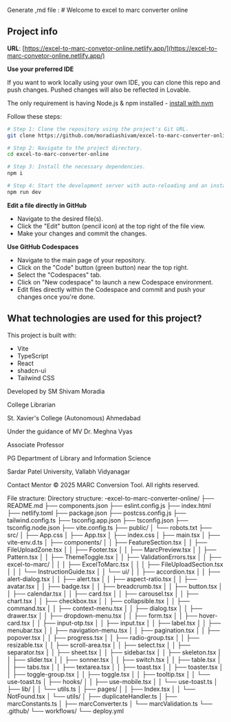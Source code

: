 Generate ,md file : # Welcome to excel to marc converter online

## Project info

**URL**: [https://excel-to-marc-convetor-online.netlify.app/](https://excel-to-marc-convetor-online.netlify.app/)

**Use your preferred IDE**

If you want to work locally using your own IDE, you can clone this repo and push changes. Pushed changes will also be reflected in Lovable.

The only requirement is having Node.js & npm installed - [install with nvm](https://github.com/nvm-sh/nvm#installing-and-updating)

Follow these steps:

```sh
# Step 1: Clone the repository using the project's Git URL.
git clone https://github.com/moradiashivam/excel-to-marc-converter-online.git

# Step 2: Navigate to the project directory.
cd excel-to-marc-converter-online

# Step 3: Install the necessary dependencies.
npm i

# Step 4: Start the development server with auto-reloading and an instant preview.
npm run dev
```

**Edit a file directly in GitHub**

- Navigate to the desired file(s).
- Click the "Edit" button (pencil icon) at the top right of the file view.
- Make your changes and commit the changes.

**Use GitHub Codespaces**

- Navigate to the main page of your repository.
- Click on the "Code" button (green button) near the top right.
- Select the "Codespaces" tab.
- Click on "New codespace" to launch a new Codespace environment.
- Edit files directly within the Codespace and commit and push your changes once you're done.

## What technologies are used for this project?

This project is built with:

- Vite
- TypeScript
- React
- shadcn-ui
- Tailwind CSS

Developed by
SM
Shivam Moradia

College Librarian

St. Xavier's College (Autonomous) Ahmedabad

Under the guidance of
MV
Dr. Meghna Vyas

Associate Professor

PG Department of Library and Information Science

Sardar Patel University, Vallabh Vidyanagar

Contact Mentor
© 2025 MARC Conversion Tool. All rights reserved.

File stracture: Directory structure:
-excel-to-marc-converter-online/
    ├── README.md
    ├── components.json
    ├── eslint.config.js
    ├── index.html
    ├── netlify.toml
    ├── package.json
    ├── postcss.config.js
    ├── tailwind.config.ts
    ├── tsconfig.app.json
    ├── tsconfig.json
    ├── tsconfig.node.json
    ├── vite.config.ts
    ├── public/
    │   └── robots.txt
    ├── src/
    │   ├── App.css
    │   ├── App.tsx
    │   ├── index.css
    │   ├── main.tsx
    │   ├── vite-env.d.ts
    │   ├── components/
    │   │   ├── FeatureSection.tsx
    │   │   ├── FileUploadZone.tsx
    │   │   ├── Footer.tsx
    │   │   ├── MarcPreview.tsx
    │   │   ├── Pattern.tsx
    │   │   ├── ThemeToggle.tsx
    │   │   ├── ValidationErrors.tsx
    │   │   ├── excel-to-marc/
    │   │   │   ├── ExcelToMarc.tsx
    │   │   │   ├── FileUploadSection.tsx
    │   │   │   └── InstructionGuide.tsx
    │   │   └── ui/
    │   │       ├── accordion.tsx
    │   │       ├── alert-dialog.tsx
    │   │       ├── alert.tsx
    │   │       ├── aspect-ratio.tsx
    │   │       ├── avatar.tsx
    │   │       ├── badge.tsx
    │   │       ├── breadcrumb.tsx
    │   │       ├── button.tsx
    │   │       ├── calendar.tsx
    │   │       ├── card.tsx
    │   │       ├── carousel.tsx
    │   │       ├── chart.tsx
    │   │       ├── checkbox.tsx
    │   │       ├── collapsible.tsx
    │   │       ├── command.tsx
    │   │       ├── context-menu.tsx
    │   │       ├── dialog.tsx
    │   │       ├── drawer.tsx
    │   │       ├── dropdown-menu.tsx
    │   │       ├── form.tsx
    │   │       ├── hover-card.tsx
    │   │       ├── input-otp.tsx
    │   │       ├── input.tsx
    │   │       ├── label.tsx
    │   │       ├── menubar.tsx
    │   │       ├── navigation-menu.tsx
    │   │       ├── pagination.tsx
    │   │       ├── popover.tsx
    │   │       ├── progress.tsx
    │   │       ├── radio-group.tsx
    │   │       ├── resizable.tsx
    │   │       ├── scroll-area.tsx
    │   │       ├── select.tsx
    │   │       ├── separator.tsx
    │   │       ├── sheet.tsx
    │   │       ├── sidebar.tsx
    │   │       ├── skeleton.tsx
    │   │       ├── slider.tsx
    │   │       ├── sonner.tsx
    │   │       ├── switch.tsx
    │   │       ├── table.tsx
    │   │       ├── tabs.tsx
    │   │       ├── textarea.tsx
    │   │       ├── toast.tsx
    │   │       ├── toaster.tsx
    │   │       ├── toggle-group.tsx
    │   │       ├── toggle.tsx
    │   │       ├── tooltip.tsx
    │   │       └── use-toast.ts
    │   ├── hooks/
    │   │   ├── use-mobile.tsx
    │   │   └── use-toast.ts
    │   ├── lib/
    │   │   └── utils.ts
    │   ├── pages/
    │   │   ├── Index.tsx
    │   │   └── NotFound.tsx
    │   └── utils/
    │       ├── duplicateHandler.ts
    │       ├── marcConstants.ts
    │       ├── marcConverter.ts
    │       └── marcValidation.ts
    └── .github/
        └── workflows/
            └── deploy.yml
